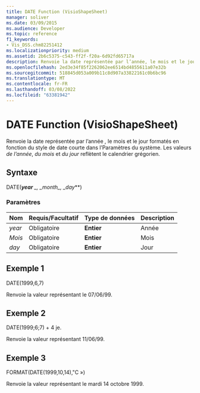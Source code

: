```yaml
---
title: DATE Function (VisioShapeSheet)
manager: soliver
ms.date: 03/09/2015
ms.audience: Developer
ms.topic: reference
f1_keywords:
- Vis_DSS.chm82251412
ms.localizationpriority: medium
ms.assetid: 2b6c5375-c543-ff2f-f20a-6d92fd65717a
description: Renvoie la date représentée par l’année, le mois et le jour formatés en fonction du style de date courte dans le Paramètres du système. Les valeurs de l’année, du mois et du jour reflètent le calendrier grégorien.
ms.openlocfilehash: 2ed3e34f85f2262062ee6514bd4855611a07e32b
ms.sourcegitcommit: 518845d053a009b11c8d907a33822161c0b6bc96
ms.translationtype: MT
ms.contentlocale: fr-FR
ms.lasthandoff: 03/08/2022
ms.locfileid: "63381942"
---
```

# <a name="date-function-visioshapesheet"></a>DATE Function (VisioShapeSheet)

Renvoie la date représentée par l’année *,* le mois  et le jour formatés en fonction du style de date courte dans l’Paramètres du système. Les valeurs *de l’année*, *du mois* et *du jour* reflètent le calendrier grégorien.
  
## <a name="syntax"></a>Syntaxe

DATE(***year** _, _*_month_*_, _*_day_**)
  
### <a name="parameters"></a>Paramètres

|**Nom**|**Requis/Facultatif**|**Type de données**|**Description**|
|:-----|:-----|:-----|:-----|
| *year* <br/> |Obligatoire  <br/> |**Entier** <br/> |Année |
| *Mois* <br/> |Obligatoire  <br/> |**Entier** <br/> |Mois |
| *day* <br/> |Obligatoire  <br/> |**Entier** <br/> |Jour |

## <a name="example-1"></a>Exemple 1

DATE(1999,6,7)
  
Renvoie la valeur représentant le 07/06/99.
  
## <a name="example-2"></a>Exemple 2

DATE(1999;6;7) + 4 je.
  
Renvoie la valeur représentant 11/06/99.
  
## <a name="example-3"></a>Exemple 3

FORMAT(DATE(1999,10,14),"C »)
  
Renvoie la valeur représentant le mardi 14 octobre 1999.
  